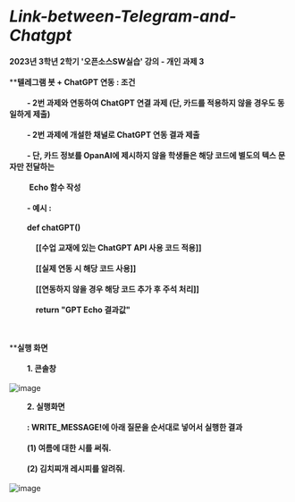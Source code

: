 # ***Link-between-Telegram-and-Chatgpt***
**2023년 3학년 2학기 '오픈소스SW실습' 강의 - 개인 과제 3**    
<br>
****텔레그램 봇 + ChatGPT 연동 : 조건**  <br>  
&nbsp;&nbsp;&nbsp;&nbsp;&nbsp;&nbsp;&nbsp;&nbsp;**- 2번 과제와 연동하여 ChatGPT 연결 과제 (단, 카드를 적용하지 않을 경우도 동일하게 제출)**  <br>  
&nbsp;&nbsp;&nbsp;&nbsp;&nbsp;&nbsp;&nbsp;&nbsp;**- 2번 과제에 개설한 채널로 ChatGPT 연동 결과 제출**  <br>    
&nbsp;&nbsp;&nbsp;&nbsp;&nbsp;&nbsp;&nbsp;&nbsp;**- 단, 카드 정보를 OpanAI에 제시하지 않을 학생들은 해당 코드에 별도의 텍스 문자만 전달하는**  <br>    
&nbsp;&nbsp;&nbsp;&nbsp;&nbsp;&nbsp;&nbsp;&nbsp;&nbsp;**Echo 함수 작성**  <br>    
&nbsp;&nbsp;&nbsp;&nbsp;&nbsp;&nbsp;&nbsp;&nbsp;**- 예시 :**  <br>  
&nbsp;&nbsp;&nbsp;&nbsp;&nbsp;&nbsp;&nbsp;&nbsp;**def chatGPT()**  <br>  
&nbsp;&nbsp;&nbsp;&nbsp;&nbsp;&nbsp;&nbsp;&nbsp;&nbsp;&nbsp;&nbsp;&nbsp;**[[수업 교재에 있는 ChatGPT API 사용 코드 적용]]**  <br>  
&nbsp;&nbsp;&nbsp;&nbsp;&nbsp;&nbsp;&nbsp;&nbsp;&nbsp;&nbsp;&nbsp;&nbsp;**[[실제 연동 시 해당 코드 사용]]**  <br>  
&nbsp;&nbsp;&nbsp;&nbsp;&nbsp;&nbsp;&nbsp;&nbsp;&nbsp;&nbsp;&nbsp;&nbsp;**[[연동하지 않을 경우 해당 코드 추가 후 주석 처리]]**  <br>  
&nbsp;&nbsp;&nbsp;&nbsp;&nbsp;&nbsp;&nbsp;&nbsp;&nbsp;&nbsp;&nbsp;&nbsp;**return "GPT Echo 결과값"**  <br>  
<br>

****실행 화면**  <br>    
&nbsp;&nbsp;&nbsp;&nbsp;&nbsp;&nbsp;&nbsp;&nbsp;**1. 콘솔창**  <br>  
![image](https://github.com/ahyeon-B/Link-between-Telegram-and-Chatgpt/assets/110444794/007c04e0-6340-4bba-97a3-eb774fc91d25)


&nbsp;&nbsp;&nbsp;&nbsp;&nbsp;&nbsp;&nbsp;&nbsp;**2. 실행화면**  <br>  
&nbsp;&nbsp;&nbsp;&nbsp;&nbsp;&nbsp;&nbsp;&nbsp;**: WRITE_MESSAGE!에 아래 질문을 순서대로 넣어서 실행한 결과**  <br>  
&nbsp;&nbsp;&nbsp;&nbsp;&nbsp;&nbsp;&nbsp;&nbsp;**(1) 여름에 대한 시를 써줘.**  <br>  
&nbsp;&nbsp;&nbsp;&nbsp;&nbsp;&nbsp;&nbsp;&nbsp;**(2) 김치찌개 레시피를 알려줘.**  <br>  
![image](https://github.com/ahyeon-B/Link-between-Telegram-and-Chatgpt/assets/110444794/116dd3de-2ebb-4047-90e3-c687d2a8e568)
